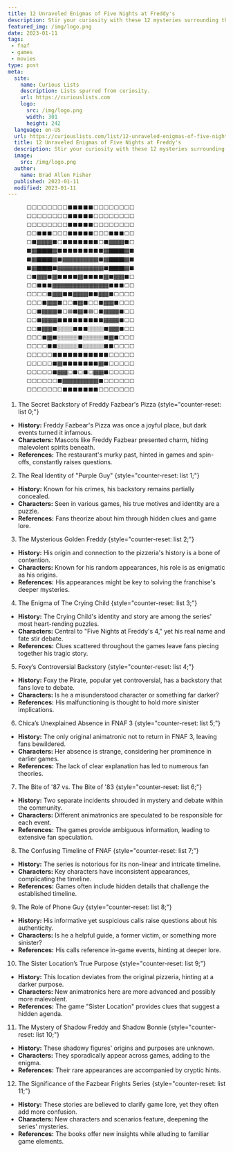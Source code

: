 ```yaml
---
title: 12 Unraveled Enigmas of Five Nights at Freddy's
description: Stir your curiosity with these 12 mysteries surrounding the eerie history, bizarre characters, and cryptic references in Five Nights at Freddy's.
featured_img: /img/logo.png
date: 2023-01-11
tags:
 - fnaf
 - games
 - movies
type: post
meta:
  site:
    name: Curious Lists
    description: Lists spurred from curiosity.
    url: https://curiouslists.com
    logo:
      src: /img/logo.png
      width: 301
      height: 242
  language: en-US
  url: https://curiouslists.com/list/12-unraveled-enigmas-of-five-nights-at-freddys
  title: 12 Unraveled Enigmas of Five Nights at Freddy's
  description: Stir your curiosity with these 12 mysteries surrounding the eerie history, bizarre characters, and cryptic references in Five Nights at Freddy's.
  image:
    src: /img/logo.png
  author:
    name: Brad Allen Fisher
  published: 2023-01-11
  modified: 2023-01-11
---
```


          ⬜⬜⬜⬜⬜⬜⬜⬜⬛⬛⬛⬛⬛⬜⬜⬜⬜⬜⬜⬜⬜
          ⬜⬜⬜⬜⬜⬜⬜⬜⬛⬛⬛⬛⬛⬜⬜⬜⬜⬜⬜⬜⬜
          ⬜⬜⬜⬜⬜⬜⬜⬜⬛⬛⬛⬛⬛⬜⬜⬜⬜⬜⬜⬜⬜
          ⬜⬜⬛⬛⬛⬜⬜⬜⬛⬛⬛⬛⬛⬜⬜⬜⬛⬛⬛⬜⬜
          ⬜⬛🏾🏾🏾⬛⬜⬛⬛⬛⬛⬛⬛⬛⬜⬛🏾🏾🏾⬛⬜
          ⬛🏾🏿🏿🏿🏾⬛⬛⬛⬛⬛⬛⬛⬛⬛🏾🏿🏿🏿🏾⬛
          ⬛🏾🏿🏿🏿🏾⬛🏾🏾🏾🏾🏾🏾🏾⬛🏾🏿🏿🏿🏾⬛
          ⬛🏾🏿🏿🏿⬛🏾🏾🏾🏾🏾🏾🏾🏾🏾⬛🏿🏿🏿🏾⬛
          ⬜⬛🏾🏾⬛🏾⬛⬛⬛⬛🏾⬛⬛⬛⬛🏾⬛🏾🏾⬛⬜
          ⬜⬜⬛⬛⬛🏾🏾🏾🏾🏾🏾🏾🏾🏾🏾🏾⬛⬛⬛⬜⬜
          ⬜⬜⬜⬜⬛🏾🏾⬛⬛🏾🏾🏾⬛⬛🏾🏾⬛⬜⬜⬜⬜
          ⬜⬜⬜⬛🏾🏾⬛⬜⬜⬛🏾⬛⬜⬜⬛🏾🏾⬛⬜⬜⬜
          ⬜⬜⬛🏾🏾🏾⬛⬜🟦⬛🏾⬛🟦⬜⬛🏾🏾🏾⬛⬜⬜
          ⬜⬜⬛🏾🏾🏾⬛⬛⬛⬛⬛⬛⬛⬛⬛🏾🏾🏾⬛⬜⬜
          ⬜⬜⬛🏾🏾⬛🏽🏽🏽⬛⬛⬛🏽🏽🏽⬛🏾🏾⬛⬜⬜
          ⬜⬜⬜⬛🏾⬛🏽🏽🏽🏽⬛🏽🏽🏽🏽⬛🏾⬛⬜⬜⬜
          ⬜⬜⬜⬜⬛⬛🏽🏽🏽🏽⬛🏽🏽🏽🏽⬛⬛⬜⬜⬜⬜
          ⬜⬜⬜⬜⬜⬛⬛⬛⬛⬛⬛⬛⬛⬛⬛⬛⬜⬜⬜⬜⬜
          ⬜⬜⬜⬜⬜⬛🏾⬛⬛⬛⬛⬛⬛⬛🏾⬛⬜⬜⬜⬜⬜
          ⬜⬜⬜⬜⬜⬛🏾🏾⬜⬛⬜⬛⬜🏾🏾⬛⬜⬜⬜⬜⬜
          ⬜⬜⬜⬜⬜⬜⬛🏾🏾🏾🏾🏾🏾🏾⬛⬜⬜⬜⬜⬜⬜
          ⬜⬜⬜⬜⬜⬜⬜⬛⬛⬛⬛⬛⬛⬛⬜⬜⬜⬜⬜⬜⬜

1. The Secret Backstory of Freddy Fazbear's Pizza {style="counter-reset: list 0;"}
  - **History:** Freddy Fazbear's Pizza was once a joyful place, but dark events turned it infamous.
  - **Characters:** Mascots like Freddy Fazbear presented charm, hiding malevolent spirits beneath.
  - **References:** The restaurant's murky past, hinted in games and spin-offs, constantly raises questions.

2. The Real Identity of "Purple Guy" {style="counter-reset: list 1;"}
  - **History:** Known for his crimes, his backstory remains partially concealed.
  - **Characters:** Seen in various games, his true motives and identity are a puzzle.
  - **References:** Fans theorize about him through hidden clues and game lore.

3. The Mysterious Golden Freddy {style="counter-reset: list 2;"}
  - **History:** His origin and connection to the pizzeria's history is a bone of contention.
  - **Characters:** Known for his random appearances, his role is as enigmatic as his origins.
  - **References:** His appearances might be key to solving the franchise's deeper mysteries.

4. The Enigma of The Crying Child {style="counter-reset: list 3;"}
  - **History:** The Crying Child's identity and story are among the series' most heart-rending puzzles.
  - **Characters:** Central to "Five Nights at Freddy's 4," yet his real name and fate stir debate.
  - **References:** Clues scattered throughout the games leave fans piecing together his tragic story.

5. Foxy’s Controversial Backstory {style="counter-reset: list 4;"}
  - **History:** Foxy the Pirate, popular yet controversial, has a backstory that fans love to debate.
  - **Characters:** Is he a misunderstood character or something far darker?
  - **References:** His malfunctioning is thought to hold more sinister implications.

6. Chica’s Unexplained Absence in FNAF 3 {style="counter-reset: list 5;"}
  - **History:** The only original animatronic not to return in FNAF 3, leaving fans bewildered.
  - **Characters:** Her absence is strange, considering her prominence in earlier games.
  - **References:** The lack of clear explanation has led to numerous fan theories.

7. The Bite of '87 vs. The Bite of '83 {style="counter-reset: list 6;"}
  - **History:** Two separate incidents shrouded in mystery and debate within the community.
  - **Characters:** Different animatronics are speculated to be responsible for each event.
  - **References:** The games provide ambiguous information, leading to extensive fan speculation.

8. The Confusing Timeline of FNAF {style="counter-reset: list 7;"}
  - **History:** The series is notorious for its non-linear and intricate timeline.
  - **Characters:** Key characters have inconsistent appearances, complicating the timeline.
  - **References:** Games often include hidden details that challenge the established timeline.

9. The Role of Phone Guy {style="counter-reset: list 8;"}
  - **History:** His informative yet suspicious calls raise questions about his authenticity.
  - **Characters:** Is he a helpful guide, a former victim, or something more sinister?
  - **References:** His calls reference in-game events, hinting at deeper lore.

10. The Sister Location’s True Purpose {style="counter-reset: list 9;"}
  - **History:** This location deviates from the original pizzeria, hinting at a darker purpose.
  - **Characters:** New animatronics here are more advanced and possibly more malevolent.
  - **References:** The game "Sister Location" provides clues that suggest a hidden agenda.

11. The Mystery of Shadow Freddy and Shadow Bonnie {style="counter-reset: list 10;"}
  - **History:** These shadowy figures' origins and purposes are unknown.
  - **Characters:** They sporadically appear across games, adding to the enigma.
  - **References:** Their rare appearances are accompanied by cryptic hints.

12. The Significance of the Fazbear Frights Series {style="counter-reset: list 11;"}
  - **History:** These stories are believed to clarify game lore, yet they often add more confusion.
  - **Characters:** New characters and scenarios feature, deepening the series' mysteries.
  - **References:** The books offer new insights while alluding to familiar game elements.

